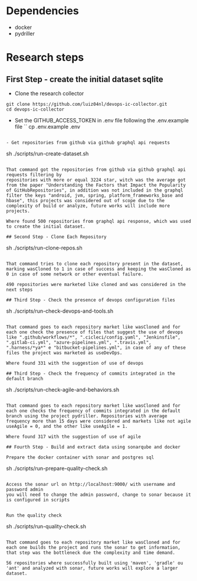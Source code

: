 # Dependencies
- docker
- pydriller

# Research steps

## First Step - create the initial dataset sqlite

- Clone the research collector

```
git clone https://github.com/luiz04nl/devops-ic-collector.git
cd devops-ic-collector
```

- Set the GITHUB_ACCESS_TOKEN in .env file following the .env.example file
``
cp .env.example .env
```

- Get repositories from github via github graphql api requests

```
sh ./scripts/run-create-dataset.sh
```

That command got the repositories from github via github graphql api requests filtering by
repositories with more or equal 3224 star, witch was the average got from the paper "Understanding the Factors that Impact the Popularity of GitHubRepositories", in addition was not included in the graphql filter the keys "android, jvm, spring, platform_frameworks_base and hbase", this projects was considered out of scope due to the complexity of build or analyze, future works will include more projects.

Where found 500 repositories from graphql api response, which was used to create the initial dataset.

## Second Step - Clone Each Repository

```
sh ./scripts/run-clone-repos.sh
```

That command tries to clone each repository present in the dataset, marking wasCloned to 1 in case of success and keeping the wasCloned as 0 in case of some network or other eventual failure.

490 repositories were marketed like cloned and was considered in the next steps

## Third Step - Check the presence of devops configuration files

```
sh ./scripts/run-check-devops-and-tools.sh
```

That command goes to each repository market like wasCloned and for each one check the presence of files that suggest the use of devops like ".github/workflows/*", ".cicleci/config.yaml", "Jenkinsfile", ".gitlab-ci.yml", "azure-pipelines.yml", ".travis.yml", ".harness/*ya*" e "bitbucket-pipelines.yml", in case of any of these files the project was marketed as useDevOps.

Where found 331 with the suggestion of use of devops

## Third Step - Check the frequency of commits integrated in the default branch

```
sh ./scripts/run-check-agile-and-behaviors.sh
```

That command goes to each repository market like wasCloned and for each one checks the frequency of commits integrated in the default branch using the project pydriller. Repositories with average frequency more than 15 days were considered and markets like not agile useAgile = 0, and the other like useAgile = 1.

Where found 317 with the suggestion of use of agile

## Fourth Step - Build and extract data using sonarqube and docker

Prepare the docker container with sonar and postgres sql
```
sh ./scripts/run-prepare-quality-check.sh
```

Access the sonar url on http://localhost:9000/ with username and password admin
you will need to change the admin password, change to sonar because it is configured in scripts


Run the quality check
```
sh ./scripts/run-quality-check.sh
```

That command goes to each repository market like wasCloned and for each one builds the project and runs the sonar to get information, that step was the bottleneck due the complexity and time demand.

56 repositories where successfully built using 'maven', 'gradle' ou 'ant' and analyzed with sonar, future works will explore a larger dataset.
